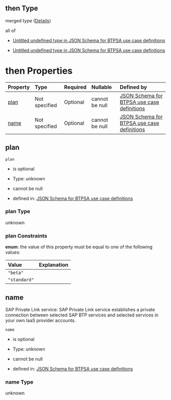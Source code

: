 ## then Type

merged type ([Details](btpsa-usecase-properties-services-items-allof-1-then-allof-88-then.md))

all of

*   [Untitled undefined type in JSON Schema for BTPSA use case definitions](btpsa-usecase-properties-services-items-allof-1-then-allof-88-then-allof-0.md "check type definition")

*   [Untitled undefined type in JSON Schema for BTPSA use case definitions](btpsa-usecase-properties-services-items-allof-1-then-allof-88-then-allof-1.md "check type definition")

# then Properties

| Property      | Type          | Required | Nullable       | Defined by                                                                                                                                                                                                            |
| :------------ | :------------ | :------- | :------------- | :-------------------------------------------------------------------------------------------------------------------------------------------------------------------------------------------------------------------- |
| [plan](#plan) | Not specified | Optional | cannot be null | [JSON Schema for BTPSA use case definitions](btpsa-usecase-properties-services-items-allof-1-then-allof-88-then-properties-plan.md "undefined#/properties/services/items/allOf/1/then/allOf/88/then/properties/plan") |
| [name](#name) | Not specified | Optional | cannot be null | [JSON Schema for BTPSA use case definitions](btpsa-usecase-properties-services-items-allof-1-then-allof-88-then-properties-name.md "undefined#/properties/services/items/allOf/1/then/allOf/88/then/properties/name") |

## plan



`plan`

*   is optional

*   Type: unknown

*   cannot be null

*   defined in: [JSON Schema for BTPSA use case definitions](btpsa-usecase-properties-services-items-allof-1-then-allof-88-then-properties-plan.md "undefined#/properties/services/items/allOf/1/then/allOf/88/then/properties/plan")

### plan Type

unknown

### plan Constraints

**enum**: the value of this property must be equal to one of the following values:

| Value        | Explanation |
| :----------- | :---------- |
| `"beta"`     |             |
| `"standard"` |             |

## name

SAP Private Link service: SAP Private Link service establishes a private connection between selected SAP BTP services and selected services in your own IaaS provider accounts.

`name`

*   is optional

*   Type: unknown

*   cannot be null

*   defined in: [JSON Schema for BTPSA use case definitions](btpsa-usecase-properties-services-items-allof-1-then-allof-88-then-properties-name.md "undefined#/properties/services/items/allOf/1/then/allOf/88/then/properties/name")

### name Type

unknown
